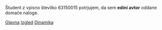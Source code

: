 Študent z vpisno številko 63150015 potrjujem, da sem __edini avtor__ oddane domače naloge.

[Glavna](https://rawgit.com/bertoncelj1/stroboskop/master/stroboskop.html)
[Izgled](https://rawgit.com/bertoncelj1/stroboskop/izgled/stroboskop.html)
[Dinamika](https://rawgit.com/bertoncelj1/stroboskop/dinamika/stroboskop.html)